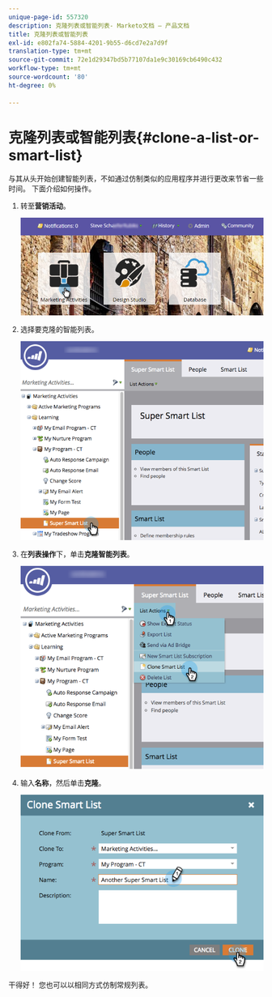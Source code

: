 ```yaml
---
unique-page-id: 557320
description: 克隆列表或智能列表- Marketo文档 — 产品文档
title: 克隆列表或智能列表
exl-id: e802fa74-5884-4201-9b55-d6cd7e2a7d9f
translation-type: tm+mt
source-git-commit: 72e1d29347bd5b77107da1e9c30169cb6490c432
workflow-type: tm+mt
source-wordcount: '80'
ht-degree: 0%

---
```


# 克隆列表或智能列表{#clone-a-list-or-smart-list}

与其从头开始创建智能列表，不如通过仿制类似的应用程序并进行更改来节省一些时间。 下面介绍如何操作。

1. 转至&#x200B;**营销活动**。

   ![](assets/login-marketing-activities.png)

1. 选择要克隆的智能列表。

   ![](assets/smartlist-find.png)

1. 在&#x200B;**列表操作**&#x200B;下，单击&#x200B;**克隆智能列表**。

   ![](assets/clonesmartlist-hands.png)

1. 输入&#x200B;**名称**，然后单击&#x200B;**克隆**。

   ![](assets/supersmartlist-clonewindow.png)

干得好！ 您也可以以相同方式仿制常规列表。
